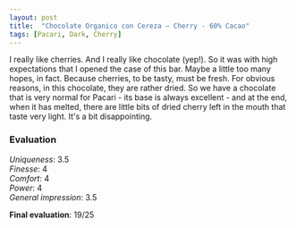 ```yaml
---
layout: post
title:  "Chocolate Organico con Cereza – Cherry - 60% Cacao"
tags: [Pacari, Dark, Cherry] 
---
```


I really like cherries. And I really like chocolate (yep!). So it was with high expectations that I opened the case of this bar.
Maybe a little too many hopes, in fact. Because cherries, to be tasty, must be fresh. For obvious reasons, in this chocolate, they are rather dried. 
So we have a chocolate that is very normal for Pacari - its base is always excellent - and at the end, when it has melted, there are little bits of dried cherry left in the mouth that taste very light. It's a bit disappointing.

### Evaluation

_Uniqueness_: 3.5  
_Finesse_: 4  
_Comfort_: 4  
_Power_: 4  
_General impression_: 3.5

**Final evaluation**: 19/25